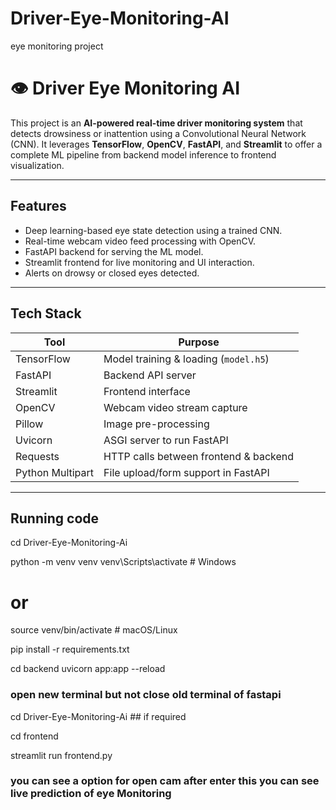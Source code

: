 # Driver-Eye-Monitoring-AI
eye monitoring project


# 👁️ Driver Eye Monitoring AI

This project is an **AI-powered real-time driver monitoring system** that detects drowsiness or inattention using a Convolutional Neural Network (CNN). It leverages **TensorFlow**, **OpenCV**, **FastAPI**, and **Streamlit** to offer a complete ML pipeline from backend model inference to frontend visualization.

---

## Features

- Deep learning-based eye state detection using a trained CNN.
- Real-time webcam video feed processing with OpenCV.
-  FastAPI backend for serving the ML model.
-  Streamlit frontend for live monitoring and UI interaction.
-  Alerts on drowsy or closed eyes detected.

---

## Tech Stack

| Tool         | Purpose                            |
|--------------|-------------------------------------|
| TensorFlow   | Model training & loading (`model.h5`) |
| FastAPI      | Backend API server                  |
| Streamlit    | Frontend interface                  |
| OpenCV       | Webcam video stream capture         |
| Pillow       | Image pre-processing                |
| Uvicorn      | ASGI server to run FastAPI          |
| Requests     | HTTP calls between frontend & backend |
| Python Multipart | File upload/form support in FastAPI |

---

## Running code 




cd Driver-Eye-Monitoring-Ai


python -m venv venv
venv\Scripts\activate  # Windows
# or
source venv/bin/activate  # macOS/Linux

pip install -r requirements.txt


cd backend
uvicorn app:app --reload


### open new terminal but not close old terminal of fastapi

cd Driver-Eye-Monitoring-Ai  ## if required

cd frontend


 streamlit run frontend.py


### you can see a option for open cam after enter this  you can see live prediction of eye Monitoring



